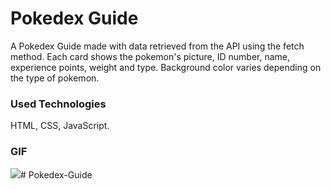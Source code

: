<h1>Pokedex Guide</h1>

<p>A Pokedex Guide made with data retrieved from the API using the fetch method. Each card shows the pokemon's picture, ID number, name, experience points, weight and type. Background color varies depending on the type of pokemon.</p>

<h3>Used Technologies</h3>

<p>HTML, CSS, JavaScript.</p>

<h3>GIF</h3>

<img src="/PokedexGuideMozillaFirefox2024-07-1416-33-06-ezgif.com-video-to-gif-converter.gif"/># Pokedex-Guide
